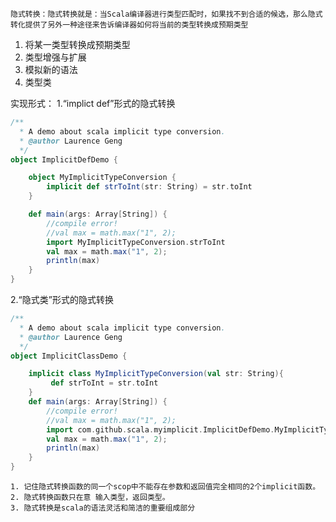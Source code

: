 ``隐式转换：隐式转换就是：当Scala编译器进行类型匹配时，如果找不到合适的候选，那么隐式转化提供了另外一种途径来告诉编译器如何将当前的类型转换成预期类型``

1. 将某一类型转换成预期类型
2. 类型增强与扩展
3. 模拟新的语法
4. 类型类

实现形式：
1.“implict def”形式的隐式转换
```scala
/**
  * A demo about scala implicit type conversion.
  * @author Laurence Geng
  */
object ImplicitDefDemo {

    object MyImplicitTypeConversion {
        implicit def strToInt(str: String) = str.toInt
    }

    def main(args: Array[String]) {
        //compile error!
        //val max = math.max("1", 2);
        import MyImplicitTypeConversion.strToInt
        val max = math.max("1", 2);
        println(max)
    }
}
```

2.“隐式类”形式的隐式转换
```scala
/**
  * A demo about scala implicit type conversion.
  * @author Laurence Geng
  */
object ImplicitClassDemo {

    implicit class MyImplicitTypeConversion(val str: String){
         def strToInt = str.toInt
    }
    def main(args: Array[String]) {
        //compile error!
        //val max = math.max("1", 2);
        import com.github.scala.myimplicit.ImplicitDefDemo.MyImplicitTypeConversion._
        val max = math.max("1", 2);
        println(max)
    }
}
```

```text
1. 记住隐式转换函数的同一个scop中不能存在参数和返回值完全相同的2个implicit函数。
2. 隐式转换函数只在意 输入类型，返回类型。
3. 隐式转换是scala的语法灵活和简洁的重要组成部分
```